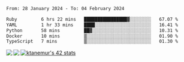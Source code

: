 <!--START_SECTION:waka-->

```txt
From: 28 January 2024 - To: 04 February 2024

Ruby         6 hrs 22 mins   ████████████████▓░░░░░░░░   67.07 %
YAML         1 hr 33 mins    ████░░░░░░░░░░░░░░░░░░░░░   16.41 %
Python       58 mins         ██▓░░░░░░░░░░░░░░░░░░░░░░   10.31 %
Docker       10 mins         ▒░░░░░░░░░░░░░░░░░░░░░░░░   01.90 %
TypeScript   7 mins          ▒░░░░░░░░░░░░░░░░░░░░░░░░   01.30 %
```

<!--END_SECTION:waka-->
<a href="https://github.com/anuraghazra/github-readme-stats">
  <img align="left" src="https://github-readme-stats.vercel.app/api?username=Tanesan&count_private=true&show_icons=true" />
<img align="left" src="https://github-readme-stats.vercel.app/api/top-langs/?username=Tanesan" />
</a>

[![ktanemur's 42 stats](https://badge42.vercel.app/api/v2/cl1wslf6s002109l771rng2w8/stats?cursusId=21&coalitionId=62)](https://github.com/JaeSeoKim/badge42)
